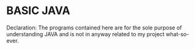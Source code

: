 
# BASIC JAVA

Declaration:
The programs contained here are for the sole purpose of understanding JAVA and is not in anyway related to my project what-so-ever. 
